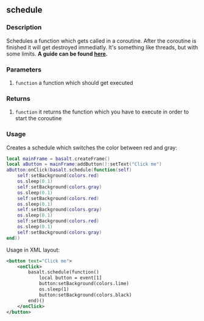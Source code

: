 ## schedule

### Description

Schedules a function which gets called in a coroutine. After the coroutine is finished it will get destroyed immediatly. It's something like threads, but with some limits.
**A guide can be found [here](/tips/logic).**

### Parameters

1. `function` a function which should get executed

### Returns

1. `function` it returns the function which you have to execute in order to start the coroutine

### Usage

Creates a schedule which switches the color between red and gray:

```lua
local mainFrame = basalt.createFrame()
local aButton = mainFrame:addButton():setText("Click me")
aButton:onClick(basalt.schedule(function(self)
    self:setBackground(colors.red)
    os.sleep(0.1)
    self:setBackground(colors.gray)
    os.sleep(0.1)
    self:setBackground(colors.red)
    os.sleep(0.1)
    self:setBackground(colors.gray)
    os.sleep(0.1)
    self:setBackground(colors.red)
    os.sleep(0.1)
    self:setBackground(colors.gray)
end))
```

Usage in XML layout:

```xml
<button text="Click me">
    <onClick>
        basalt.schedule(function()
            local button = event[1]
            button:setBackground(colors.lime)
            os.sleep(1)
            button:setBackground(colors.black)
        end)()
    </onClick>
</button>
```

